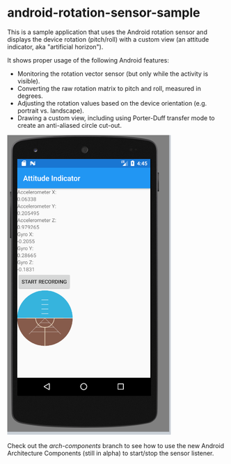 android-rotation-sensor-sample
==============================
This is a sample application that uses the Android rotation sensor and displays the device rotation (pitch/roll) with a custom view (an attitude indicator, aka "artificial horizon").

It shows proper usage of the following Android features:
- Monitoring the rotation vector sensor (but only while the activity is visible).
- Converting the raw rotation matrix to pitch and roll, measured in degrees.
- Adjusting the rotation values based on the device orientation (e.g. portrait vs. landscape).
- Drawing a custom view, including using Porter-Duff transfer mode to create an anti-aliased circle cut-out.

![Screenshot](wardi_demo.png)

Check out the _arch-components_ branch to see how to use the new Android Architecture Components (still in alpha) to start/stop the sensor listener.
